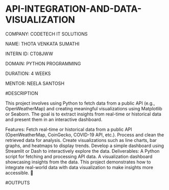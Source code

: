# API-INTEGRATION-AND-DATA-VISUALIZATION

COMPANY: CODETECH IT SOLUTIONS

NAME: THOTA VENKATA SUMATHI

INTERN ID: CT08JWW

DOMAIN: PYTHON PROGRAMMING

DURATION: 4 WEEKS

MENTOR: NEELA SANTOSH

#DESCRIPTION

This project involves using Python to fetch data from a public API (e.g., OpenWeatherMap) and creating meaningful visualizations using Matplotlib or Seaborn. The goal is to extract insights from real-time or historical data and present them in an interactive dashboard.

Features:
Fetch real-time or historical data from a public API (OpenWeatherMap, CoinGecko, COVID-19 API, etc.).
Process and clean the retrieved data for analysis.
Create visualizations such as line charts, bar graphs, and heatmaps to display trends.
Develop a simple dashboard using Streamlit or Dash to interactively explore the data.
Deliverables:
A Python script for fetching and processing API data.
A visualization dashboard showcasing insights from the data.
This project demonstrates how to integrate real-world data with data visualization to make insights more accessible. 🚀

#OUTPUTS



